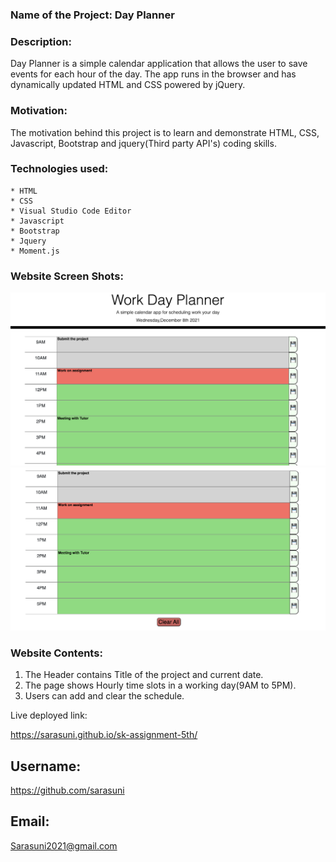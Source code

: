 
### Name of the Project: Day Planner ###

### Description: ###
Day Planner is a simple calendar application that allows the user to save events for each hour of the day. The app runs in the browser and has dynamically updated HTML and CSS powered by jQuery.

### Motivation: ###
The motivation behind this project is to learn and demonstrate HTML, CSS, Javascript, Bootstrap and jquery(Third party API's) coding skills.

### Technologies used: ###
    * HTML
    * CSS
    * Visual Studio Code Editor
    * Javascript
    * Bootstrap
    * Jquery
    * Moment.js

### Website Screen Shots: ###
![image](./Screenshots/screenshot-1.png)
![image](./Screenshots/screenshot-2.png)

### Website Contents: ###

1. The Header contains Title of the project and current date.
2. The page shows Hourly time slots in a working day(9AM to 5PM).
3. Users can add and clear the schedule.

Live deployed link:

https://sarasuni.github.io/sk-assignment-5th/

## Username:

https://github.com/sarasuni

## Email:

Sarasuni2021@gmail.com



